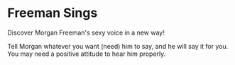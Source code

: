 # Freeman Sings

Discover Morgan Freeman's sexy voice in a new way!

Tell Morgan whatever you want (need) him to say, and he will say it for you. You may need a positive attitude to hear him properly.
